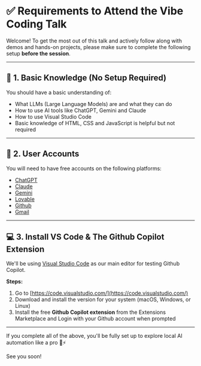 
# ✅ Requirements to Attend the Vibe Coding Talk

Welcome! To get the most out of this talk and actively follow along with demos and hands-on projects, please make sure to complete the following setup **before the session**.

---

## 🧠 1. Basic Knowledge (No Setup Required)

You should have a basic understanding of:
- What LLMs (Large Language Models) are and what they can do
- How to use AI tools like ChatGPT, Gemini and Claude
- How to use Visual Studio Code
- Basic knowledge of HTML, CSS and JavaScript is helpful but not required

---

## 👤 2. User Accounts
You will need to have free accounts on the following platforms:
- [ChatGPT](https://chat.openai.com/)
- [Claude](https://claude.ai/)
- [Gemini](https://gemini.google.com/)
- [Lovable](https://lovable.dev/)
- [Github](https://github.com/)
- [Gmail](https://mail.google.com/)

---

## 💻 3. Install VS Code & The Github Copilot Extension

We'll be using [Visual Studio Code](https://code.visualstudio.com/) as our main editor for testing Github Copilot.

**Steps:**
1. Go to [https://code.visualstudio.com/](https://code.visualstudio.com/)
2. Download and install the version for your system (macOS, Windows, or Linux)
3. Install the free **Github Copilot extension** from the Extensions Marketplace and Login with your Github account when prompted

---

If you complete all of the above, you'll be fully set up to explore local AI automation like a pro 🤖⚡️

See you soon!
